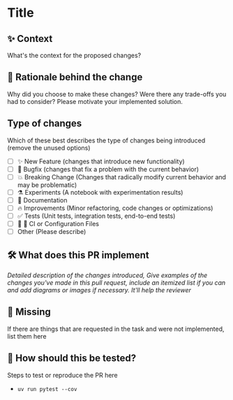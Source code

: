 # Title

## ✨ Context

What's the context for the proposed changes?

## 🧠 Rationale behind the change

Why did you choose to make these changes? Were there any trade-offs you had to consider? Please motivate your implemented solution.

## Type of changes

Which of these best describes the type of changes being introduced
(remove the unused options)

- [ ] ✨ New Feature (changes that introduce new functionality)
- [ ] 🐛 Bugfix (changes that fix a problem with the current behavior)
- [ ] 💥 Breaking Change (Changes that radically modify current behavior and may be problematic)
- [ ] ⚗️ Experiments (A notebook with experimentation results)
- [ ] 📝 Documentation
- [ ] 🔥 Improvements (Minor refactoring, code changes or optimizations)
- [ ] ✅ Tests (Unit tests, integration tests, end-to-end tests)
- [ ] 👷 🔧 CI or Configuration Files
- [ ] Other (Please describe)

## 🛠 What does this PR implement

_Detailed description of the changes introduced, Give examples of the changes you've made in this pull request, include an itemized list if you can and
add diagrams or images if necessary. It'll help the reviewer_

## 🙈 Missing

If there are things that are requested in the task and were not implemented, list them here

## 🧪 How should this be tested?

Steps to test or reproduce the PR here

- `uv run pytest --cov`